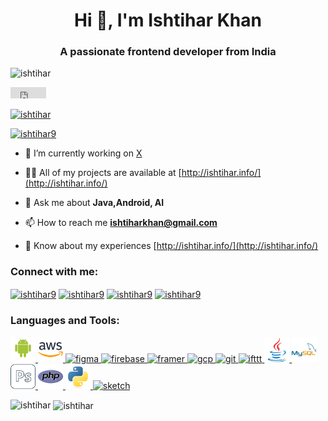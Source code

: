 <h1 align="center">Hi 👋, I'm Ishtihar Khan</h1>
<h3 align="center">A passionate frontend developer from India</h3>

<p align="left"> <img src="https://komarev.com/ghpvc/?username=ishtihar&label=Profile%20views&color=0e75b6&style=flat" alt="ishtihar" /> </p>
<iframe src="https://free.timeanddate.com/clock/i9l3y1ts/n176/tlin" frameborder="0" width="57" height="18"></iframe>


<p align="left"> <a href="https://github.com/ryo-ma/github-profile-trophy"><img src="https://github-profile-trophy.vercel.app/?username=ishtihar" alt="ishtihar" /></a> </p>

<p align="left"> <a href="https://twitter.com/ishtihar9" target="blank"><img src="https://img.shields.io/twitter/follow/ishtihar9?logo=twitter&style=for-the-badge" alt="ishtihar9" /></a> </p>

- 🔭 I’m currently working on [X](#)

- 👨‍💻 All of my projects are available at [http://ishtihar.info/](http://ishtihar.info/)

- 💬 Ask me about **Java,Android, AI**

- 📫 How to reach me **ishtiharkhan@gmail.com**

- 📄 Know about my experiences [http://ishtihar.info/](http://ishtihar.info/)

<h3 align="left">Connect with me:</h3>
<p align="left">
<a href="https://twitter.com/ishtihar9" target="blank"><img align="center" src="https://raw.githubusercontent.com/rahuldkjain/github-profile-readme-generator/master/src/images/icons/Social/twitter.svg" alt="ishtihar9" height="30" width="40" /></a>
<a href="https://stackoverflow.com/users/ishtihar9" target="blank"><img align="center" src="https://raw.githubusercontent.com/rahuldkjain/github-profile-readme-generator/master/src/images/icons/Social/stack-overflow.svg" alt="ishtihar9" height="30" width="40" /></a>
<a href="https://instagram.com/ishtihar9" target="blank"><img align="center" src="https://raw.githubusercontent.com/rahuldkjain/github-profile-readme-generator/master/src/images/icons/Social/instagram.svg" alt="ishtihar9" height="30" width="40" /></a>
<a href="/ishtihar9" target="blank"><img align="center" src="https://raw.githubusercontent.com/rahuldkjain/github-profile-readme-generator/master/src/images/icons/Social/rss.svg" alt="ishtihar9" height="30" width="40" /></a>
</p>

<h3 align="left">Languages and Tools:</h3>
<p align="left"> <a href="https://developer.android.com" target="_blank" rel="noreferrer"> <img src="https://raw.githubusercontent.com/devicons/devicon/master/icons/android/android-original-wordmark.svg" alt="android" width="40" height="40"/> </a> <a href="https://aws.amazon.com" target="_blank" rel="noreferrer"> <img src="https://raw.githubusercontent.com/devicons/devicon/master/icons/amazonwebservices/amazonwebservices-original-wordmark.svg" alt="aws" width="40" height="40"/> </a> <a href="https://www.figma.com/" target="_blank" rel="noreferrer"> <img src="https://www.vectorlogo.zone/logos/figma/figma-icon.svg" alt="figma" width="40" height="40"/> </a> <a href="https://firebase.google.com/" target="_blank" rel="noreferrer"> <img src="https://www.vectorlogo.zone/logos/firebase/firebase-icon.svg" alt="firebase" width="40" height="40"/> </a> <a href="https://www.framer.com/" target="_blank" rel="noreferrer"> <img src="https://www.vectorlogo.zone/logos/framer/framer-icon.svg" alt="framer" width="40" height="40"/> </a> <a href="https://cloud.google.com" target="_blank" rel="noreferrer"> <img src="https://www.vectorlogo.zone/logos/google_cloud/google_cloud-icon.svg" alt="gcp" width="40" height="40"/> </a> <a href="https://git-scm.com/" target="_blank" rel="noreferrer"> <img src="https://www.vectorlogo.zone/logos/git-scm/git-scm-icon.svg" alt="git" width="40" height="40"/> </a> <a href="https://ifttt.com/" target="_blank" rel="noreferrer"> <img src="https://www.vectorlogo.zone/logos/ifttt/ifttt-ar21.svg" alt="ifttt" width="40" height="40"/> </a> <a href="https://www.java.com" target="_blank" rel="noreferrer"> <img src="https://raw.githubusercontent.com/devicons/devicon/master/icons/java/java-original.svg" alt="java" width="40" height="40"/> </a> <a href="https://www.mysql.com/" target="_blank" rel="noreferrer"> <img src="https://raw.githubusercontent.com/devicons/devicon/master/icons/mysql/mysql-original-wordmark.svg" alt="mysql" width="40" height="40"/> </a> <a href="https://www.photoshop.com/en" target="_blank" rel="noreferrer"> <img src="https://raw.githubusercontent.com/devicons/devicon/master/icons/photoshop/photoshop-line.svg" alt="photoshop" width="40" height="40"/> </a> <a href="https://www.php.net" target="_blank" rel="noreferrer"> <img src="https://raw.githubusercontent.com/devicons/devicon/master/icons/php/php-original.svg" alt="php" width="40" height="40"/> </a> <a href="https://www.python.org" target="_blank" rel="noreferrer"> <img src="https://raw.githubusercontent.com/devicons/devicon/master/icons/python/python-original.svg" alt="python" width="40" height="40"/> </a> <a href="https://www.sketch.com/" target="_blank" rel="noreferrer"> <img src="https://www.vectorlogo.zone/logos/sketchapp/sketchapp-icon.svg" alt="sketch" width="40" height="40"/> </a> </p>

<p><img align="left" src="https://github-readme-stats.vercel.app/api/top-langs?username=ishtihar&show_icons=true&locale=en&layout=compact" alt="ishtihar" /></p>

<p>&nbsp;<img align="center" src="https://github-readme-stats.vercel.app/api?username=ishtihar&show_icons=true&locale=en" alt="ishtihar" /></p>
